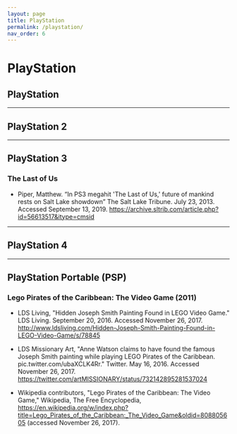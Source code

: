 ```yaml
---
layout: page
title: PlayStation
permalink: /playstation/
nav_order: 6
---
```


# PlayStation

## PlayStation<a name="playstation"></a>

---

## PlayStation 2<a name="playstation-2"></a>

---

## PlayStation 3<a name="playstation-3"></a>

### The Last of Us<a name="the-last-of-us"></a>

- Piper, Matthew. “In PS3 megahit 'The Last of Us,' future of mankind rests on Salt Lake showdown” The Salt Lake Tribune. July 23, 2013. Accessed September 13, 2019. <https://archive.sltrib.com/article.php?id=56613517&itype=cmsid>

---

## PlayStation 4<a name="playstation-4"></a>

---

## PlayStation Portable (PSP)<a name="playstation-portable"></a>

### Lego Pirates of the Caribbean: The Video Game (2011)<a name="lego-pirates-of-the-caribbean"></a>

- <a name="ref1"></a>LDS Living, "Hidden Joseph Smith Painting Found in LEGO Video Game." LDS Living. September 20, 2016. Accessed November 26, 2017. <http://www.ldsliving.com/Hidden-Joseph-Smith-Painting-Found-in-LEGO-Video-Game/s/78845>

- <a name="ref2"></a>LDS Missionary Art, "Anne Watson claims to have found the famous Joseph Smith painting while playing LEGO Pirates of the Caribbean. pic.twitter.com/ubaXCLK4Rr." Twitter. May 16, 2016. Accessed November 26, 2017. <https://twitter.com/artMISSIONARY/status/732142895281537024>

- <a name="ref3"></a>Wikipedia contributors, "Lego Pirates of the Caribbean: The Video Game," Wikipedia, The Free Encyclopedia, <https://en.wikipedia.org/w/index.php?title=Lego_Pirates_of_the_Caribbean:_The_Video_Game&oldid=808805605> (accessed November 26, 2017).
